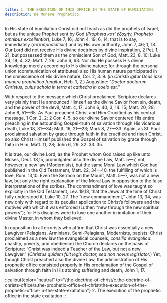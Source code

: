 ```yaml
---
title: 1. THE EXECUTION OF THIS OFFICE IN THE STATE OF HUMILIATION.
description: De Munere Prophetico.
---
```


In His state of humiliation Christ did not teach as did the prophets of Israel, but as the unique Prophet sent by God _(Propheta κατ᾽ ἐξοχήν, Propheta omnibus excellentior_), Luke 7, 16; John 4, 19; 6, 14, that is to say, immediately (_αὐτοπροσώπως_) and by His own authority, John 7, 46; 1, 18. Our Lord did not receive His divine doctrines by divine inspiration, 2 Pet. 1, 21, but possessed them as the omniscient Son of God, Matt. 23, 8. 10; Luke 24, 19; 4, 32; Matt. 7, 29; John 6, 63. Nor did He possess His divine knowledge merely according to His divine nature; for through the personal union (communication of attributes) also His human nature participated in the omniscience of His divine nature, Col. 2, 3. 9. (_In Christo igitur Deus ipse munere prophetico fungitur_, Heb. 1, 2.) Augustine: _"Doctor doctorum Christus, cuius schola in terra et cathedra in coelo est."_

With respect to the message which Christ proclaimed. Scripture declares very plainly that He announced Himself as the divine Savior from sin, death, and the power of the devil, Matt. 4, 17; John 6, 40; 3, 14. 15; Matt. 20, 28; John 6, 51—65. As Paul preached Christ and Him Crucified as his central message, 1 Cor. 2, 2; 2 Cor. 4, 5, so our divine Savior centered His entire preaching in the astounding Gospel-truth of salvation through His vicarious death, Luke 18, 31—34; Matt. 16, 21—23; Mark 8, 27—33. Again, as St. Paul proclaimed salvation by grace through faith in the crucified and risen Christ, so also Christ Himself published the Gospel of salvation by grace through faith in Him, Matt. 11, 28; John 6, 29. 32. 33. 35. 

It is true, our divine Lord, as the Prophet whom God raised up like unto Moses, Deut. 18,15, promulgated also the divine Law, Matt. 5—7, not, however, a new law (Modernists), but the same Moral Law which God had published in the Old Testament, Matt. 22, 34—40, the fulfilling of which is love, Rom. 13,10. Even the Sermon on the Mount, Matt. 5—7, was not a new law, but only the right explanation of the Moral Law in opposition to the false interpretations of the scribes. The commandment of love was taught so explicitly in the Old Testament, Lev. 19,18, that the Jews at the time of Christ fully understood it, Luke 10, 27. The “new commandment,” John 13, 34, was new only with regard to its peculiar application to Christ’s followers and the motives with which it was enforced (Luther: “new through the new spiritual powers”); for His disciples were to love one another in imitation of their divine Master, in whom they believed. 

In opposition to all errorists who affirm that Christ was essentially a new Lawgiver (Pelagians, Arminians, Semi-Pelagians, Modernists, papists: Christ proclaimed as a new law the evangelical counsels, _consilia evangelica_: chastity, poverty, and obedience) the Church declares on the basis of Scripture: “Christ was indeed a Teacher of the Law, but not a new Lawgiver.” (_Christus quidem fuit legis doctor, sed non novus legislator._) Yet, though Christ preached also the divine Law, the administration of His prophetic office consisted properly in His proclamation of the Gospel of salvation through faith in His atoning suffering and death, John 1, 17. 

::callout{color="neutral" to="/the-doctrine-of-christ/c.the-doctrine-of-christs-office/a.the-prophetic-office-of-christ/the-execution-of-the-prophetic-office-in-the-state-exaltation"}
2. The execution of the prophetic office in the state exaltation
::
